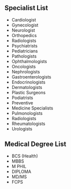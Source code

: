 ## Specialist List
- Cardiologist
- Gynecologist
- Neurologist
- Orthopedics
- Radiologists
- Psychiatrists
- Pediatricians
- Pathologists
- Ophthalmologists
- Oncologists
- Nephrologists
- Gastroenterologists
- Endocrinologists
- Dermatologists
- Plastic Surgeons
- Podiatrists
- Preventive
- Medicine Specialists
- Pulmonologists
- Radiologists
- Rheumatologists
- Urologists
## Medical Degree List
- BCS (Health)
- MBBS
- M PHIL
- DIPLOMA
- MD/MS
- FCPS
